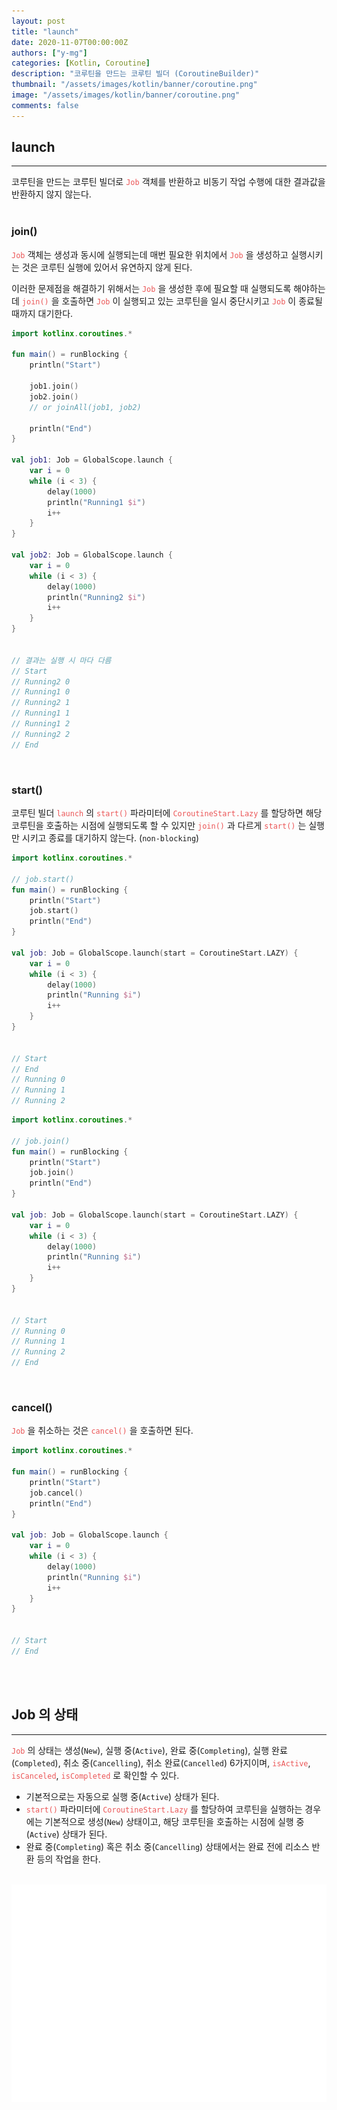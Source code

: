 ```yaml
---
layout: post
title: "launch"
date: 2020-11-07T00:00:00Z
authors: ["y-mg"]
categories: [Kotlin, Coroutine]
description: "코루틴을 만드는 코루틴 빌더 (CoroutineBuilder)"
thumbnail: "/assets/images/kotlin/banner/coroutine.png"
image: "/assets/images/kotlin/banner/coroutine.png"
comments: false
---
```


## launch
***
코루틴을 만드는 코루틴 빌더로 <code style="color: #eb5657;">Job</code> 객체를 반환하고 비동기 작업 수행에 대한 결과값을 반환하지 않지 않는다.
<br/>
<br/>

### join()
<code style="color: #eb5657;">Job</code> 객체는 생성과 동시에 실행되는데 매번 필요한 위치에서 <code style="color: #eb5657;">Job</code> 을 생성하고 실행시키는 것은 코루틴 실행에 있어서 유연하지 않게 된다.
<br/>

이러한 문제점을 해결하기 위해서는 <code style="color: #eb5657;">Job</code> 을 생성한 후에 필요할 때 실행되도록 해야하는데 <code style="color: #eb5657;">join()</code> 을 호출하면 <code style="color: #eb5657;">Job</code> 이 실행되고 있는 코루틴을 일시 중단시키고 <code style="color: #eb5657;">Job</code> 이 종료될 때까지 대기한다.
<br/>

```kotlin
import kotlinx.coroutines.*

fun main() = runBlocking {
    println("Start")
    
    job1.join()
    job2.join()
    // or joinAll(job1, job2)

    println("End")
}

val job1: Job = GlobalScope.launch {
    var i = 0
    while (i < 3) {
        delay(1000)
        println("Running1 $i")
        i++
    }
}

val job2: Job = GlobalScope.launch {
    var i = 0
    while (i < 3) {
        delay(1000)
        println("Running2 $i")
        i++
    }
}


// 결과는 실행 시 마다 다름
// Start
// Running2 0
// Running1 0
// Running2 1
// Running1 1
// Running1 2
// Running2 2
// End
```
<br/>

### start()
코루틴 빌더 <code style="color: #eb5657;">launch</code> 의 <code style="color: #eb5657;">start()</code> 파라미터에 <code style="color: #eb5657;">CoroutineStart.Lazy</code> 를 할당하면 해당 코루틴을 호출하는 시점에 실행되도록 할 수 있지만 <code style="color: #eb5657;">join()</code> 과 다르게 <code style="color: #eb5657;">start()</code> 는 실행만 시키고 종료를 대기하지 않는다. (`non-blocking`)
<br/>

```kotlin
import kotlinx.coroutines.*

// job.start()
fun main() = runBlocking {
    println("Start")
    job.start()
    println("End")
}

val job: Job = GlobalScope.launch(start = CoroutineStart.LAZY) {
    var i = 0
    while (i < 3) {
        delay(1000)
        println("Running $i")
        i++
    }
}


// Start
// End
// Running 0
// Running 1
// Running 2
```

```kotlin
import kotlinx.coroutines.*

// job.join()
fun main() = runBlocking {
    println("Start")
    job.join()
    println("End")
}

val job: Job = GlobalScope.launch(start = CoroutineStart.LAZY) {
    var i = 0
    while (i < 3) {
        delay(1000)
        println("Running $i")
        i++
    }
}


// Start
// Running 0
// Running 1
// Running 2
// End
```
<br/>

### cancel()
<code style="color: #eb5657;">Job</code> 을 취소하는 것은 <code style="color: #eb5657;">cancel()</code> 을 호출하면 된다.
<br/>

```kotlin
import kotlinx.coroutines.*

fun main() = runBlocking {
    println("Start")
    job.cancel()
    println("End")
}

val job: Job = GlobalScope.launch {
    var i = 0
    while (i < 3) {
        delay(1000)
        println("Running $i")
        i++
    }
}


// Start
// End
```
<br/>
<br/>



## Job 의 상태
***
<code style="color: #eb5657;">Job</code> 의 상태는 생성(`New`), 실행 중(`Active`), 완료 중(`Completing`), 실행 완료(`Completed`), 취소 중(`Cancelling`), 취소 완료(`Cancelled`) 6가지이며, <code style="color: #eb5657;">isActive</code>, <code style="color: #eb5657;">isCanceled</code>, <code style="color: #eb5657;">isCompleted</code> 로 확인할 수 있다.
- 기본적으로는 자동으로 실행 중(`Active`) 상태가 된다.
- <code style="color: #eb5657;">start()</code> 파라미터에 <code style="color: #eb5657;">CoroutineStart.Lazy</code> 를 할당하여 코루틴을 실행하는 경우에는 기본적으로 생성(`New`) 상태이고, 해당 코루틴을 호출하는 시점에 실행 중(`Active`) 상태가 된다.
- 완료 중(`Completing`) 혹은 취소 중(`Cancelling`) 상태에서는 완료 전에 리소스 반환 등의 작업을 한다.
<br/>

<div style="
background-color: #ffffff;
background-image: url(/assets/images/kotlin/content/job_state-table.png);
background-size: contain;
background-repeat: no-repeat;
background-position: center center;
">
<img src="/assets/images/kotlin/content/job_state-table.png" style="visibility: hidden;" />
</div>

<div style="
background-color: #ffffff;
background-image: url(/assets/images/kotlin/content/job_state-flow.png);
background-size: contain;
background-repeat: no-repeat;
background-position: center center;
">
<img src="/assets/images/kotlin/content/job_state-flow.png" style="visibility: hidden;" />
</div>